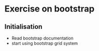 # Exercise on bootstrap

## Initialisation

+ Read bootstrap documentation
+ start using bootstrap grid system
